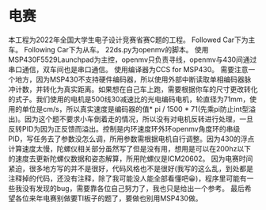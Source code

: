 # 电赛
本工程为2022年全国大学生电子设计竞赛省赛C题的工程。
Followed Car下为主车。
Following Car下为从车。
22ds.py为openmv的脚本。
使用MSP430F5529Launchpad为主控，openmv只负责寻线，openmv与430间通过串口通信，双车间也是串口通信。
使用编译器为CCS for MSP430。
需要注意一个地方，因为MSP430不支持硬件编码器，所以使用外部中断读取单相编码器脉冲计数，并转化为真实距离。如果想在自己车上跑，需要根据你车的尺寸更改转化的式子。我们使用的电机是500线30减速比的光电编码电机，轮直径为71mm，使用的单位是cm/s，所以真实速度是编码器的值* pi / 1500 * 71(先乘pi防止int型溢出)。因为这个题不要求小车倒着走的情况，所以没有对电机反转进行处理，一旦反转PID为因为正反馈而溢出。控制是内环速度环外环openmv角度环的串级PID，写任务去了参数没怎么调，所用参数需根据电机自行调整。因为430的浮点计算速度太慢，陀螺仪相关部分虽然写了但是没有用，想用是可以在200hz以下的速度去更新陀螺仪数据和姿态解算，所用陀螺仪是ICM20602。
因为电赛时间紧迫，很多地方写的并不是很好，代码风格也不是很好(我写的这么乱，到处都是注释掉的代码，还没有注释，除了我可能没人能全部看懂吧😀)，程序里可能有一些我没有发现的bug，需要靠各位自己努力了，我也只是给出一个参考。
最后希望各位来年电赛别做要TI板子的题了，要做也别用MSP430做。
